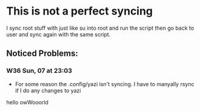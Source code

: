 # This is not a perfect syncing


I sync root stuff with just like su into root and run the script then go back to user
and sync again with the same script. 



## Noticed Problems:

###  W36 Sun, 07 at 23:03
  
  - For some reason the .config/yazi isn't syncing. I have to manyally rsync if I do any changes to yazi

hello owWooorld 
